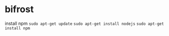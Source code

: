 # bifrost

install npm
``` sudo apt-get update ```
``` sudo apt-get install nodejs ```
``` sudo apt-get install npm ```

